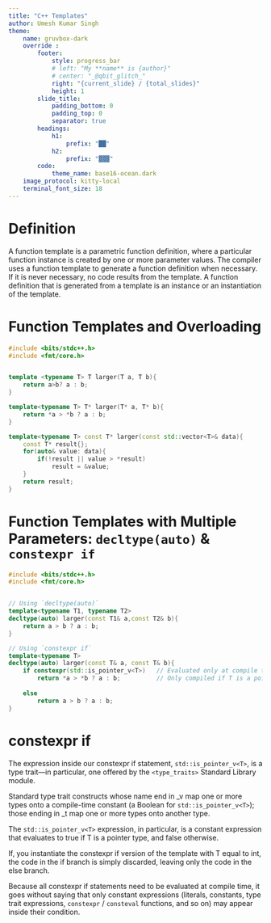 ```yaml
---
title: "C++ Templates"
author: Umesh Kumar Singh
theme: 
    name: gruvbox-dark
    override :
        footer:
            style: progress_bar
            # left: "My **name** is {author}"
            # center: "_@qbit_glitch_"
            right: "{current_slide} / {total_slides}"
            height: 1
        slide_title:
            padding_bottom: 0
            padding_top: 0
            separator: true
        headings:
            h1:
                prefix: "██"
            h2:
                prefix: "▓▓▓"
        code:
            theme_name: base16-ocean.dark
    image_protocol: kitty-local
    terminal_font_size: 18
---
```


Definition
===

A function template is a parametric function definition, where a particular function instance is created by one or more parameter values. The compiler uses a function template to generate a function definition when necessary. If it is never necessary, no code results from the template. A function definition that is generated from a template is an instance or an instantiation of the template.

<!-- end_slide -->

Function Templates and Overloading
===

```cpp
#include <bits/stdc++.h>
#include <fmt/core.h>


template <typename T> T larger(T a, T b){
    return a>b? a : b;
}

template<typename T> T* larger(T* a, T* b){
    return *a > *b ? a : b;
}

template<typename T> const T* larger(const std::vector<T>& data){
    const T* result{};
    for(auto& value: data){
        if(!result || value > *result)
            result = &value;
    }
    return result;
}

```
<!-- end_slide -->

Function Templates with Multiple Parameters: `decltype(auto)` & `constexpr if`
===

```cpp
#include <bits/stdc++.h>
#include <fmt/core.h>


// Using `decltype(auto)`
template<typename T1, typename T2>
decltype(auto) larger(const T1& a,const T2& b){
    return a > b ? a : b;
}

// Using `constexpr if`
template<typename T>
decltype(auto) larger(const T& a, const T& b){
    if constexpr(std::is_pointer_v<T>)   // Evaluated only at compile time
        return *a > *b ? a : b;          // Only compiled if T is a pointer
    
    else
        return a > b ? a : b;
}
```

<!-- end_slide -->

constexpr if
===

The expression inside our constexpr if statement, `std::is_pointer_v<T>`, is a type trait—in particular, one offered by the `<type_traits>` Standard Library module.

Standard type trait constructs whose name end in _v map one or more types onto a compile-time constant (a Boolean for `std::is_pointer_v<T>`); those ending in _t map one or more types onto another type. 

The `std::is_pointer_v<T>` expression, in particular, is a constant expression that evaluates to true if T is a pointer type, and false otherwise.

If, you instantiate the constexpr if version of the template with T equal to int, the code in the if branch is simply discarded, leaving only the code in the else branch.

Because all constexpr if statements need to be evaluated at compile time, it goes without saying that only constant expressions (literals, constants, type trait expressions, `constexpr` / `consteval` functions, and so on) may appear inside their condition.